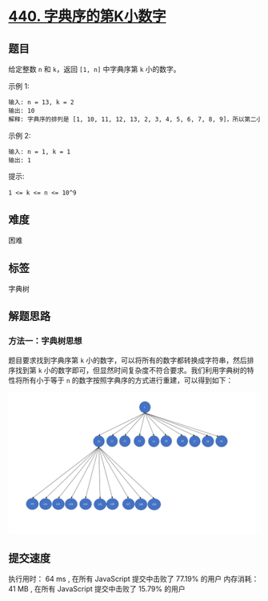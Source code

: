 # [440. 字典序的第K小数字](https://leetcode-cn.com/problems/k-th-smallest-in-lexicographical-order/)

## 题目

给定整数 `n` 和 `k`，返回 `[1, n]` 中字典序第 `k` 小的数字。

示例 1:

```txt
输入: n = 13, k = 2
输出: 10
解释: 字典序的排列是 [1, 10, 11, 12, 13, 2, 3, 4, 5, 6, 7, 8, 9]，所以第二小的数字是 10。
```

示例 2:

```txt
输入: n = 1, k = 1
输出: 1
```

提示:

`1 <= k <= n <= 10^9`

## 难度

困难

## 标签

字典树

## 解题思路

### 方法一：字典树思想

题目要求找到字典序第 `k` 小的数字，可以将所有的数字都转换成字符串，然后排序找到第 `k` 小的数字即可，但显然时间复杂度不符合要求。我们利用字典树的特性将所有小于等于 `n` 的数字按照字典序的方式进行重建，可以得到如下：

![字典树](./imgs/440-ans.png)

## 提交速度

执行用时：
64 ms
, 在所有 JavaScript 提交中击败了
77.19%
的用户
内存消耗：
41 MB
, 在所有 JavaScript 提交中击败了
15.79%
的用户
